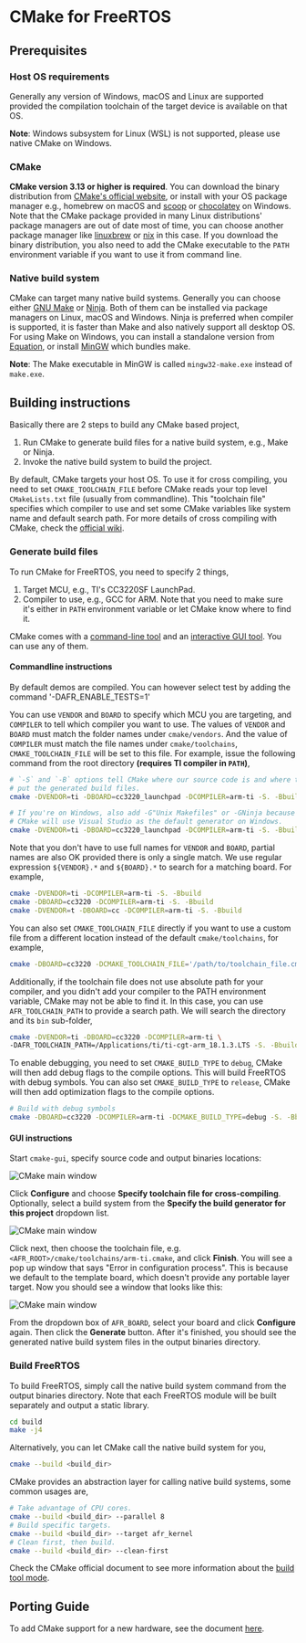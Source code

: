 # CMake for FreeRTOS

## Prerequisites

### Host OS requirements

Generally any version of Windows, macOS and Linux are supported provided the compilation toolchain
of the target device is available on that OS.

**Note**: Windows subsystem for Linux (WSL) is not supported, please use native CMake on Windows.

### CMake

**CMake version 3.13 or higher is required**. You can download the binary distribution from
[CMake's official website](https://cmake.org/download/), or install with your OS package manager
e.g., homebrew on macOS and [scoop](https://scoop.sh/) or [chocolatey](https://chocolatey.org/) on
Windows. Note that the CMake package provided in many Linux distributions' package managers are out
of date most of time, you can choose another package manager like [linuxbrew](http://linuxbrew.sh/)
or [nix](https://nixos.org/nix/) in this case. If you download the binary distribution, you also
need to add the CMake executable to the `PATH` environment variable if you want to use it from
command line.

### Native build system

CMake can target many native build systems. Generally you can choose either [GNU Make](
https://www.gnu.org/software/make) or [Ninja](https://github.com/ninja-build/ninja/releases). Both
of them can be installed via package managers on Linux, macOS and Windows. Ninja is preferred when
compiler is supported, it is faster than Make and also natively support all desktop OS. For using
Make on Windows, you can install a standalone version from [Equation](
http://www.equation.com/servlet/equation.cmd?fa=make), or install [MinGW](
https://sourceforge.net/projects/mingw-w64/files) which bundles make.

**Note**: The Make executable in MinGW is called `mingw32-make.exe` instead of `make.exe`.

## Building instructions

Basically there are 2 steps to build any CMake based project,

1. Run CMake to generate build files for a native build system, e.g., Make or Ninja.
1. Invoke the native build system to build the project.

By default, CMake targets your host OS. To use it for cross compiling, you need to set
`CMAKE_TOOLCHAIN_FILE` before CMake reads your top level `CMakeLists.txt` file (usually from
commandline). This "toolchain file" specifies which compiler to use and set some CMake variables
like system name and default search path. For more details of cross compiling with CMake, check
the [official wiki](https://gitlab.kitware.com/cmake/community/wikis/doc/cmake/CrossCompiling).

### Generate build files

To run CMake for FreeRTOS, you need to specify 2 things,

1. Target MCU, e.g., TI's CC3220SF LaunchPad.
1. Compiler to use, e.g., GCC for ARM. Note that you need to make sure it's either in `PATH`
   environment variable or let CMake know where to find it.

CMake comes with a [command-line tool](https://cmake.org/cmake/help/latest/manual/cmake.1.html) and
an [interactive GUI tool](https://cmake.org/cmake/help/latest/manual/cmake-gui.1.html). You can use
any of them.

#### Commandline instructions
By default demos are compiled. You can however select test by adding the command
'-DAFR_ENABLE_TESTS=1'

You can use `VENDOR` and `BOARD` to specify which MCU you are targeting, and `COMPILER` to tell
which compiler you want to use. The values of `VENDOR` and `BOARD` must match the folder names under
`cmake/vendors`. And the value of `COMPILER` must match the file names under `cmake/toolchains`,
`CMAKE_TOOLCHAIN_FILE` will be set to this file. For example, issue the following command from the
root directory **(requires TI compiler in `PATH`)**,

```sh
# `-S` and `-B` options tell CMake where our source code is and where to
# put the generated build files.
cmake -DVENDOR=ti -DBOARD=cc3220_launchpad -DCOMPILER=arm-ti -S. -Bbuild

# If you're on Windows, also add -G"Unix Makefiles" or -GNinja because
# CMake will use Visual Studio as the default generator on Windows.
cmake -DVENDOR=ti -DBOARD=cc3220_launchpad -DCOMPILER=arm-ti -S. -Bbuild -GNinja
```

Note that you don't have to use full names for `VENDOR` and `BOARD`, partial names are also OK
provided there is only a single match. We use regular expression `${VENDOR}.*` and `${BOARD}.*` to
search for a matching board. For example,

```sh
cmake -DVENDOR=ti -DCOMPILER=arm-ti -S. -Bbuild
cmake -DBOARD=cc3220 -DCOMPILER=arm-ti -S. -Bbuild
cmake -DVENDOR=t -DBOARD=cc -DCOMPILER=arm-ti -S. -Bbuild
```

You can also set `CMAKE_TOOLCHAIN_FILE` directly if you want to use a custom file from a
different location instead of the default `cmake/toolchains`, for example,

```sh
cmake -DBOARD=cc3220 -DCMAKE_TOOLCHAIN_FILE='/path/to/toolchain_file.cmake' -S. -Bbuild
```

Additionally, if the toolchain file does not use absolute path for your compiler, and you didn't
add your compiler to the PATH environment variable, CMake may not be able to find it. In this case,
you can use `AFR_TOOLCHAIN_PATH` to provide a search path. We will search the directory and its
`bin` sub-folder,

```sh
cmake -DVENDOR=ti -DBOARD=cc3220 -DCOMPILER=arm-ti \
-DAFR_TOOLCHAIN_PATH=/Applications/ti/ti-cgt-arm_18.1.3.LTS -S. -Bbuild
```

To enable debugging, you need to set `CMAKE_BUILD_TYPE` to `debug`, CMake will then add debug flags
to the compile options. This will build FreeRTOS with debug symbols. You can also set
`CMAKE_BUILD_TYPE` to `release`, CMake will then add optimization flags to the compile options.

```sh
# Build with debug symbols
cmake -DBOARD=cc3220 -DCOMPILER=arm-ti -DCMAKE_BUILD_TYPE=debug -S. -Bbuild
```

#### GUI instructions

Start `cmake-gui`, specify source code and output binaries locations:

<img src="doc/img/cmake-1.png" alt="CMake main window"/>

Click **Configure** and choose **Specify toolchain file for cross-compiling**. Optionally, select a
build system from the **Specify the build generator for this project**
dropdown list.

<img src="doc/img/cmake-2.png" alt="CMake main window"/>

Click next, then choose the toolchain file, e.g. `<AFR_ROOT>/cmake/toolchains/arm-ti.cmake`, and
click **Finish**. You will see a pop up window that says "Error in configuration process". This is
because we default to the template board, which doesn't provide any portable layer target. Now you
should see a window that looks like this:

<img src="doc/img/cmake-3.png" alt="CMake main window"/>

From the dropdown box of `AFR_BOARD`, select your board and click **Configure** again. Then click
the **Generate** button. After it's finished, you should see the generated native build system files
in the output binaries directory.

### Build FreeRTOS

To build FreeRTOS, simply call the native build system command from the output binaries
directory. Note that each FreeRTOS module will be built separately and output a static
library.

```sh
cd build
make -j4
```

Alternatively, you can let CMake call the native build system for you,

```sh
cmake --build <build_dir>
```

CMake provides an abstraction layer for calling native build systems, some common usages are,

```sh
# Take advantage of CPU cores.
cmake --build <build_dir> --parallel 8
# Build specific targets.
cmake --build <build_dir> --target afr_kernel
# Clean first, then build.
cmake --build <build_dir> --clean-first
```

Check the CMake official document to see more information about the [build tool mode](
https://cmake.org/cmake/help/latest/manual/cmake.1.html#build-tool-mode).

## Porting Guide

To add CMake support for a new hardware, see the document [here](doc/porting_guide.md).
